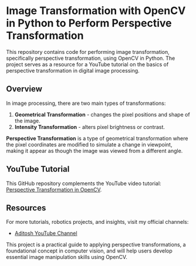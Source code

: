 # Image Transformation with OpenCV in Python to Perform Perspective Transformation

This repository contains code for performing image transformation, specifically perspective transformation, using OpenCV in Python. The project serves as a resource for a YouTube tutorial on the basics of perspective transformation in digital image processing.

## Overview
In image processing, there are two main types of transformations:
1. **Geometrical Transformation** - changes the pixel positions and shape of the image.
2. **Intensity Transformation** - alters pixel brightness or contrast.

**Perspective Transformation** is a type of geometrical transformation where the pixel coordinates are modified to simulate a change in viewpoint, making it appear as though the image was viewed from a different angle.

## YouTube Tutorial
This GitHub repository complements the YouTube video tutorial: [Perspective Transformation in OpenCV](https://youtu.be/y1EgAzQLB_o).

## Resources
For more tutorials, robotics projects, and insights, visit my official channels:
- [Aditosh YouTube Channel](https://www.youtube.com/c/aditosh)
  
This project is a practical guide to applying perspective transformations, a foundational concept in computer vision, and will help users develop essential image manipulation skills using OpenCV.

